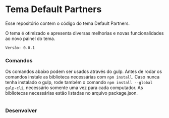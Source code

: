 # Tema Default Partners

Esse repositório contem o código do tema Default Partners.

O tema é otimizado e apresenta diversas melhorias e novas funcionalidades ao novo painel do tema.

```
Versão: 0.0.1
```

### Comandos

Os comandos abaixo podem ser usados através do gulp. Antes de rodar os comandos instale as biblioteca necessárias com `npm install`. Caso nunca tenha instalado o gulp, rode também o comando `npm install --global gulp-cli`, necessário somente uma vez para cada computador. As bibliotecas necessárias estão listadas no arquivo package.json.

```

```

### Desenvolver
